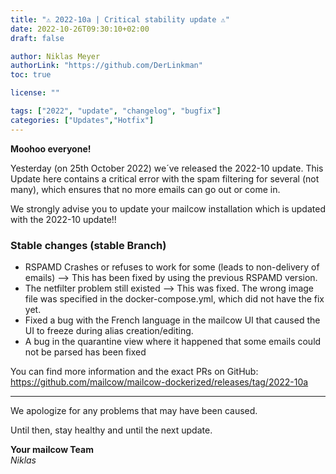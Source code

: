 ```yaml
---
title: "⚠️ 2022-10a | Critical stability update ⚠️"
date: 2022-10-26T09:30:10+02:00
draft: false

author: Niklas Meyer
authorLink: "https://github.com/DerLinkman"
toc: true

license: ""

tags: ["2022", "update", "changelog", "bugfix"]
categories: ["Updates","Hotfix"]
---
```


**Moohoo everyone!**

Yesterday (on 25th October 2022) we´ve released the 2022-10 update. 
This Update here contains a critical error with the spam filtering for several (not many), which ensures that no more emails can go out or come in.

We strongly advise you to update your mailcow installation which is updated with the 2022-10 update!!

<!--more-->

### Stable changes (stable Branch)

+ RSPAMD Crashes or refuses to work for some (leads to non-delivery of emails) --> This has been fixed by using the previous RSPAMD version.
+ The netfilter problem still existed --> This was fixed. The wrong image file was specified in the docker-compose.yml, which did not have the fix yet.
+ Fixed a bug with the French language in the mailcow UI that caused the UI to freeze during alias creation/editing.
+ A bug in the quarantine view where it happened that some emails could not be parsed has been fixed

You can find more information and the exact PRs on GitHub: https://github.com/mailcow/mailcow-dockerized/releases/tag/2022-10a

---

We apologize for any problems that may have been caused.

Until then, stay healthy and until the next update.

**Your mailcow Team** <br>
*Niklas*